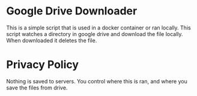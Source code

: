 # Google Drive Downloader

This is a simple script that is used in a docker container or ran locally. This script watches a directory in google drive and download the file locally. When downloaded it deletes the file. 


# Privacy Policy
Nothing is saved to servers. You control where this is ran, and where you save the files from drive.